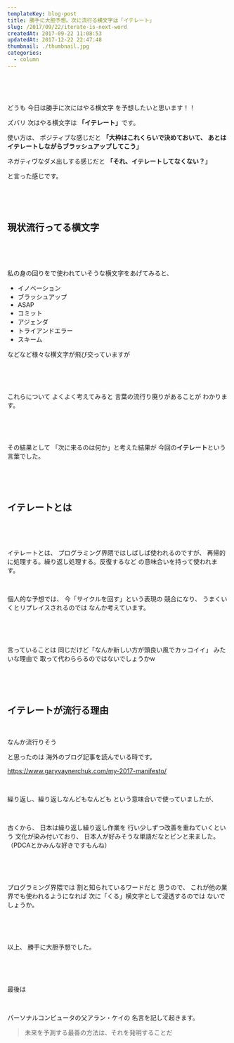 ```yaml
---
templateKey: blog-post
title: 勝手に大胆予想。次に流行る横文字は「イテレート」
slug: /2017/09/22/iterate-is-next-word
createdAt: 2017-09-22 11:08:53
updatedAt: 2017-12-22 22:47:48
thumbnail: ./thumbnail.jpg
categories:
  - column
---
```


&nbsp;

&nbsp;

どうも
今日は勝手に次にはやる横文字
を予想したいと思います！！

ズバリ
次はやる横文字は
<strong>「イテレート」</strong>です。

使い方は、
ポジティブな感じだと
<strong>「大枠はこれくらいで決めておいて、
あとはイテレートしながらブラッシュアップしてこう」</strong>

ネガティヴなダメ出しする感じだと
<strong>「それ、イテレートしてなくない？」</strong>

と言った感じです。

<div class="adsense"></div>

&nbsp;

&nbsp;
<h2 class="chapter">現状流行ってる横文字</h2>
&nbsp;

&nbsp;

私の身の回りをで使われていそうな横文字をあげてみると、
<ul>
 	<li>イノベーション</li>
 	<li>ブラッシュアップ</li>
 	<li>ASAP</li>
 	<li>コミット</li>
 	<li>アジェンダ</li>
 	<li>トライアンドエラー</li>
 	<li>スキーム</li>
</ul>
などなど様々な横文字が飛び交っていますが

&nbsp;

&nbsp;

これらについて
よくよく考えてみると
言葉の流行り廃りがあることが
わかります。

&nbsp;

&nbsp;

その結果として
「次に来るのは何か」と考えた結果が
今回の<strong>イテレート</strong>という言葉でした。

&nbsp;

&nbsp;
<h2 class="chapter">イテレートとは</h2>
&nbsp;

&nbsp;

イテレートとは、
プログラミング界隈ではしばしば使われるのですが、
再帰的に処理する。繰り返し処理する。反復するなど
の意味合いを持って使われます。

&nbsp;

個人的な予想では、
今「サイクルを回す」という表現の
競合になり、
うまくいくとリプレイスされるのでは
なんか考えています。

&nbsp;

&nbsp;

言っていることは
同じだけど「なんか新しい方が頭良い風でカッコイイ」
みたいな理由で
取って代わららるのではないでしょうかw

&nbsp;

&nbsp;
<h2 class="chapter">イテレートが流行る理由</h2>
&nbsp;

なんか流行りそう

と思ったのは
海外のブログ記事を読んでいる時です。

<a href="https://www.garyvaynerchuk.com/my-2017-manifesto/">https://www.garyvaynerchuk.com/my-2017-manifesto/</a>

&nbsp;

繰り返し、繰り返しなんどもなんども
という意味合いで使っていましたが、

&nbsp;

古くから、
日本は繰り返し繰り返し作業を
行い少しずつ改善を重ねていくという
文化が染み付いており、
日本人が好みそうな単語だなとピンと来ました。
（PDCAとかみんな好きですもんね）

&nbsp;

&nbsp;

プログラミング界隈では
割と知られているワードだと
思うので、
これが他の業界でも使われるようになれば
次に「くる」横文字として浸透するのでは
ないでしょうか。

&nbsp;

&nbsp;

以上、
勝手に大胆予想でした。

&nbsp;

&nbsp;

最後は

&nbsp;

パーソナルコンピュータの父アラン・ケイの
名言を記して起きます。
<blockquote>未来を予測する最善の方法は、それを発明することだ</blockquote>
&nbsp;

&nbsp;

<div class="adsense"></div>
